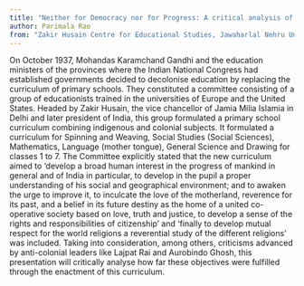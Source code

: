 ```yaml
---
title: "Neither for Democracy nor for Progress: A critical analysis of Gandhi-Zakir Husain’s plan of Basic Education"
author: Parimala Rao
from: "Zakir Husain Centre for Educational Studies, Jawaharlal Nehru University, Dehli"
---
```


On October 1937, Mohandas Karamchand Gandhi and the education ministers of the provinces where the Indian National Congress had established governments decided to decolonise education by replacing the curriculum of primary schools. They constituted a committee consisting of a group of educationists trained in the universities of Europe and the United States. Headed by Zakir Husain, the vice chancellor of Jamia Milia Islamia in Delhi and later president of India, this group formulated a primary school curriculum combining indigenous and colonial subjects. It formulated a curriculum for Spinning and Weaving, Social Studies (Social Sciences), Mathematics, Language (mother tongue), General Science and Drawing for classes 1 to 7. The Committee explicitly stated that the new curriculum aimed to ‘develop a broad human interest in the progress of mankind in general and of India in particular, to develop in the pupil a proper understanding of his social and geographical environment; and to awaken the urge to improve it, to inculcate the love of the motherland, reverence for its past, and a belief in its future destiny as the home of a united co-operative society based on love, truth and justice, to develop a sense of the rights and responsibilities of citizenship’ and ‘finally to develop mutual respect for the world religions a reverential study of the different religions’ was included. Taking into consideration, among others, criticisms advanced by anti-colonial leaders like Lajpat Rai and Aurobindo Ghosh, this presentation will critically analyse how far these objectives were fulfilled through the enactment of this curriculum.